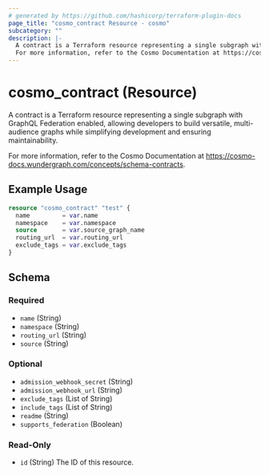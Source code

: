 ```yaml
---
# generated by https://github.com/hashicorp/terraform-plugin-docs
page_title: "cosmo_contract Resource - cosmo"
subcategory: ""
description: |-
  A contract is a Terraform resource representing a single subgraph with GraphQL Federation enabled, allowing developers to build versatile, multi-audience graphs while simplifying development and ensuring maintainability.
  For more information, refer to the Cosmo Documentation at https://cosmo-docs.wundergraph.com/concepts/schema-contracts.
---
```


# cosmo_contract (Resource)

A contract is a Terraform resource representing a single subgraph with GraphQL Federation enabled, allowing developers to build versatile, multi-audience graphs while simplifying development and ensuring maintainability. 

For more information, refer to the Cosmo Documentation at https://cosmo-docs.wundergraph.com/concepts/schema-contracts.

## Example Usage

```terraform
resource "cosmo_contract" "test" {
  name         = var.name
  namespace    = var.namespace
  source       = var.source_graph_name
  routing_url  = var.routing_url
  exclude_tags = var.exclude_tags
}
```

<!-- schema generated by tfplugindocs -->
## Schema

### Required

- `name` (String)
- `namespace` (String)
- `routing_url` (String)
- `source` (String)

### Optional

- `admission_webhook_secret` (String)
- `admission_webhook_url` (String)
- `exclude_tags` (List of String)
- `include_tags` (List of String)
- `readme` (String)
- `supports_federation` (Boolean)

### Read-Only

- `id` (String) The ID of this resource.
